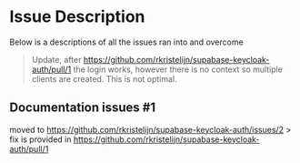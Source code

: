 # Issue Description

Below is a descriptions of all the issues ran into and overcome

> Update, after https://github.com/rkristelijn/supabase-keycloak-auth/pull/1 the login works, however there is no context so multiple clients are created. This is not optimal.

## Documentation issues #1

moved to https://github.com/rkristelijn/supabase-keycloak-auth/issues/2 > fix is provided in https://github.com/rkristelijn/supabase-keycloak-auth/pull/1
